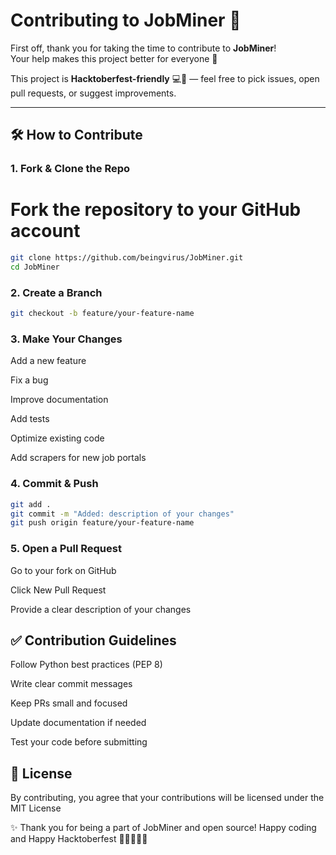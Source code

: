 # Contributing to JobMiner 🎉

First off, thank you for taking the time to contribute to **JobMiner**!  
Your help makes this project better for everyone 🚀  

This project is **Hacktoberfest-friendly** 💻🍂 — feel free to pick issues, open pull requests, or suggest improvements.  

---

## 🛠 How to Contribute

### 1. Fork & Clone the Repo

# Fork the repository to your GitHub account
```bash
git clone https://github.com/beingvirus/JobMiner.git
cd JobMiner
```

### 2. Create a Branch

```bash
git checkout -b feature/your-feature-name
```

### 3. Make Your Changes

Add a new feature

Fix a bug

Improve documentation

Add tests

Optimize existing code

Add scrapers for new job portals

### 4. Commit & Push

```bash
git add .
git commit -m "Added: description of your changes"
git push origin feature/your-feature-name
```
### 5. Open a Pull Request

Go to your fork on GitHub

Click New Pull Request

Provide a clear description of your changes

## ✅ Contribution Guidelines

Follow Python best practices (PEP 8)

Write clear commit messages

Keep PRs small and focused

Update documentation if needed

Test your code before submitting

## 📜 License

By contributing, you agree that your contributions will be licensed under the MIT License

✨ Thank you for being a part of JobMiner and open source!
Happy coding and Happy Hacktoberfest 🎃👩‍💻👨‍💻
